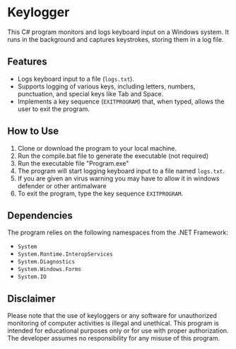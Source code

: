 # Keylogger

This C# program monitors and logs keyboard input on a Windows system. It runs in the background and captures keystrokes, storing them in a log file.

## Features

- Logs keyboard input to a file (`logs.txt`).
- Supports logging of various keys, including letters, numbers, punctuation, and special keys like Tab and Space.
- Implements a key sequence (`EXITPROGRAM`) that, when typed, allows the user to exit the program.

## How to Use

1. Clone or download the program to your local machine.
2. Run the compile.bat file to generate the executable (not required)
3. Run the executable file "Program.exe"
4. The program will start logging keyboard input to a file named `logs.txt`.
5. If you are given an virus warning you may have to allow it in windows defender or other antimalware
6. To exit the program, type the key sequence `EXITPROGRAM`.

## Dependencies

The program relies on the following namespaces from the .NET Framework:

- `System`
- `System.Runtime.InteropServices`
- `System.Diagnostics`
- `System.Windows.Forms`
- `System.IO`

## Disclaimer

Please note that the use of keyloggers or any software for unauthorized monitoring of computer activities is illegal and unethical. This program is intended for educational purposes only or for use with proper authorization. The developer assumes no responsibility for any misuse of this program.
